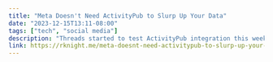```yaml
---
title: "Meta Doesn't Need ActivityPub to Slurp Up Your Data"
date: "2023-12-15T13:11-08:00"
tags: ["tech", "social media"]
description: "Threads started to test ActivityPub integration this week and the fediverse is losing it`s collective mind going into overdrive to block them in any way possible so they can`t grab all your data. Here`s the fun part: they can already do that and they definitely don`t need ActivityPub to do that."
link: https://rknight.me/meta-doesnt-need-activitypub-to-slurp-up-your-data/
---
```

